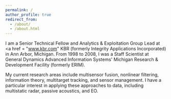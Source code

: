 ```yaml
---
permalink: /
author_profile: true
redirect_from: 
  - /about/
  - /about.html
---
```


I am a Senior Technical Fellow and Analytics & Exploitation Group Lead at <a href = "www.kbr.com" KBR </a> (formerly Integrity Applications Incorporated) in Ann Arbor, Michigan. From 1998 to 2008, 
I was a Staff Scientist at General Dynamics Advanced Information Systems' Michigan 
Research & Development Facility (formerly ERIM). 

My current research areas include multisensor fusion, nonlinear filtering, information theory, multitarget tracking, and sensor management. I have a particular interest in applying these approaches to data, including multistatic radar, passive acoustics, and EO.
